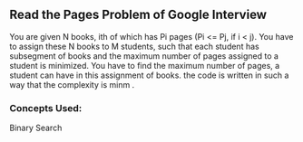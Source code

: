 ## Read the Pages Problem of  Google Interview
You are given N books, ith of which has Pi pages (Pi <= Pj, if i < j). You have  to assign these N books to M students, such that each student has subsegment of books and the maximum  number of  pages assigned to a student is minimized.
You have to find the maximum number of pages, a student can have  in this assignment of books.
the code is written in  such a way that  the complexity is minm  . 

### Concepts Used:
Binary Search
